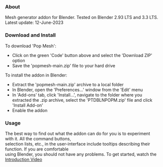 ### About

Mesh generator addon for Blender. Tested on Blender 2.93 LTS and 3.3 LTS.  
Latest update: 12-June-2023


### Download and Install

To download 'Pop Mesh':  
- Click on the green 'Code' button above and select the 'Download ZIP' option
- Save the 'popmesh-main.zip' file to your hard drive  

To install the addon in Blender:
- Extract the 'popmesh-main.zip' archive to a local folder
- In Blender, open the 'Preferences...' window from the 'Edit' menu
- In 'Add-ons' tab, click 'Install...', navigate to the folder where you extracted the .zip archive, select the 'PTDBLNPOPM.zip' file and click 'Install Add-on'
- Enable the addon


### Usage

The best way to find out what the addon can do for you is to experiment with it. All the command buttons,  
selection lists, etc., in the user-interface include tooltips describing their function. If you are comfortable  
using Blender, you should not have any problems. To get started, watch the [Introduction Video](https://www.youtube.com/watch?v=5YuJ9eQYwVE&list=PLI6-DUeYXpnPay3ZTRnAbZdNwhrAn2p_R&index=1)


